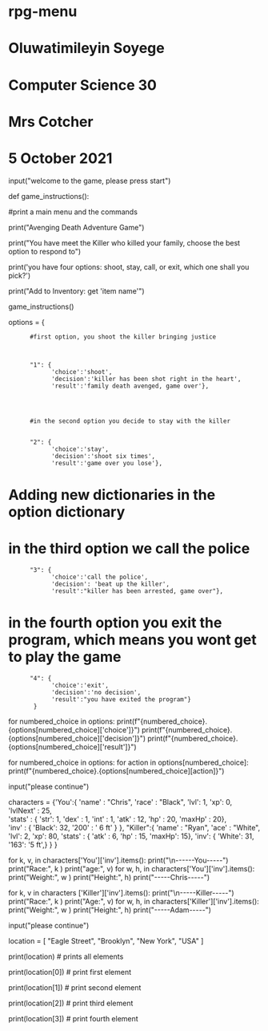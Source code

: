 # rpg-menu
# Oluwatimileyin Soyege
# Computer Science 30
# Mrs Cotcher
# 5 October 2021







input("welcome to the game, please press start")


def game_instructions():
  
   
   #print a main menu and the commands
   
   print("Avenging Death Adventure Game")
   
   print("You have meet the Killer who killed your family, choose the best option to respond to")
   
   print('you have four options: shoot, stay, call, or exit, which one shall you pick?')
   
   
   print("Add to Inventory: get 'item name'")

game_instructions()


options = {
          
          
          
          #first option, you shoot the killer bringing justice
          
          
          
          "1": {
                'choice':'shoot',
                'decision':'killer has been shot right in the heart',
                'result':'family death avenged, game over'},   
          
          
          
          
          #in the second option you decide to stay with the killer
          
          
          "2": {
                'choice':'stay',
                'decision':'shoot six times',
                'result':'game over you lose'},
          
# Adding new dictionaries in the option dictionary

# in the third option we call the police
          
          
          "3": {
                'choice':'call the police',
                'decision': 'beat up the killer',
                'result':"killer has been arrested, game over"},

# in the fourth option you exit the program, which means you wont get to play the game
          
          
          
          "4": {
                'choice':'exit',
                'decision':'no decision', 
                'result':"you have exited the program"}
           }



for numbered_choice in options:
    print(f"{numbered_choice}. {options[numbered_choice]['choice']}")
    print(f"{numbered_choice}. {options[numbered_choice]['decision']}")
    print(f"{numbered_choice}. {options[numbered_choice]['result']}")





for numbered_choice in options:
    for action in options[numbered_choice]:
        print(f"{numbered_choice}.{options[numbered_choice][action]}")



input("please continue")




characters = {'You':{
                'name' : "Chris",
                'race' : "Black",
                'lvl': 1,
                'xp': 0,
                'lvlNext' : 25,       
                'stats' : {
                        'str': 1,
                        'dex' : 1,
                        'int' : 1,
                        'atk' : 12,
                        'hp' : 20,
                        'maxHp' : 20},      
                'inv' : {
                        'Black': 32,
                        '200' : ' 6 ft' }
                     },
              "Killer":{
                'name' : "Ryan",
                'ace' : "White",
                'lvl': 2,
                'xp': 80,
                'stats' : {
                        'atk' : 6,
                        'hp' : 15,
                        'maxHp': 15},
                 'inv': {
                        'White': 31,
                        '163': '5 ft',}
                        }
               }



for k, v, in characters['You']['inv'].items():
    print("\n------You-----")
    print("Race:", k )
    print("age:", v)
for w, h, in characters['You']['inv'].items():
    print("Weight:", w )
    print("Height:", h)
    print("-----Chris-----")


for k, v in characters ['Killer']['inv'].items():
    print("\n-----Killer-----")
    print("Race:", k )
    print("Age:", v)
for w, h, in characters['Killer']['inv'].items():
     print("Weight:", w )
     print("Height:", h)
     print("-----Adam-----")





input("please continue")



location = [ "Eagle Street", "Brooklyn", "New York", "USA" ]

print(location)     # prints all elements


print(location[0])  # print first element


print(location[1]) # print second element


print(location[2]) # print third element 


print(location[3]) # print fourth element

